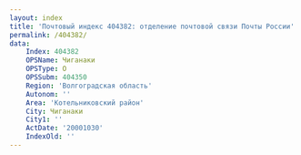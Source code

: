 ```yaml
---
layout: index
title: 'Почтовый индекс 404382: отделение почтовой связи Почты России'
permalink: /404382/
data:
    Index: 404382
    OPSName: Чиганаки
    OPSType: О
    OPSSubm: 404350
    Region: 'Волгоградская область'
    Autonom: ''
    Area: 'Котельниковский район'
    City: Чиганаки
    City1: ''
    ActDate: '20001030'
    IndexOld: ''
---
```

